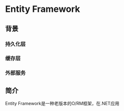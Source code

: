 ﻿# Entity Framework
## 背景
### 持久化层 ###
### 缓存层 ###
### 外部服务 ###
## 简介
Entity Framework是一种老版本的O/RM框架，在.NET应用